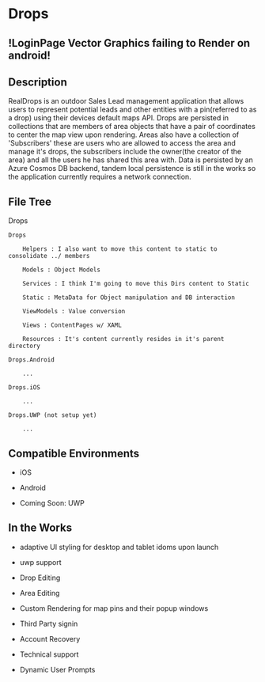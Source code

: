 # Drops
## !LoginPage Vector Graphics failing to Render on android!

## Description

RealDrops is an outdoor Sales Lead management application that allows users to represent potential leads and other entities with a pin(referred to as a drop) using their devices default maps API. Drops are persisted in collections that are members of area objects that have a pair of coordinates to center the map view upon rendering.
Areas also have a collection of 'Subscribers' these are users  who are allowed to access the area and manage it's drops, the subscribers include the owner(the creator of the area) and all the users he has shared this area with. Data is persisted by an Azure Cosmos DB backend, tandem local persistence is still in the works so the application currently requires a network connection.

## File Tree

Drops

	Drops

		Helpers : I also want to move this content to static to consolidate ../ members

		Models : Object Models

		Services : I think I'm going to move this Dirs content to Static

		Static : MetaData for Object manipulation and DB interaction

		ViewModels : Value conversion

		Views : ContentPages w/ XAML

		Resources : It's content currently resides in it's parent directory 

	Drops.Android

		...

	Drops.iOS

		...

	Drops.UWP (not setup yet)
	
		...

## Compatible Environments

- iOS

- Android

- Coming Soon: UWP

## In the Works

- adaptive UI styling for desktop and tablet idoms upon launch

- uwp support

- Drop Editing

- Area Editing

- Custom Rendering for map pins and their popup windows

- Third Party signin

- Account Recovery

- Technical support

- Dynamic User Prompts


